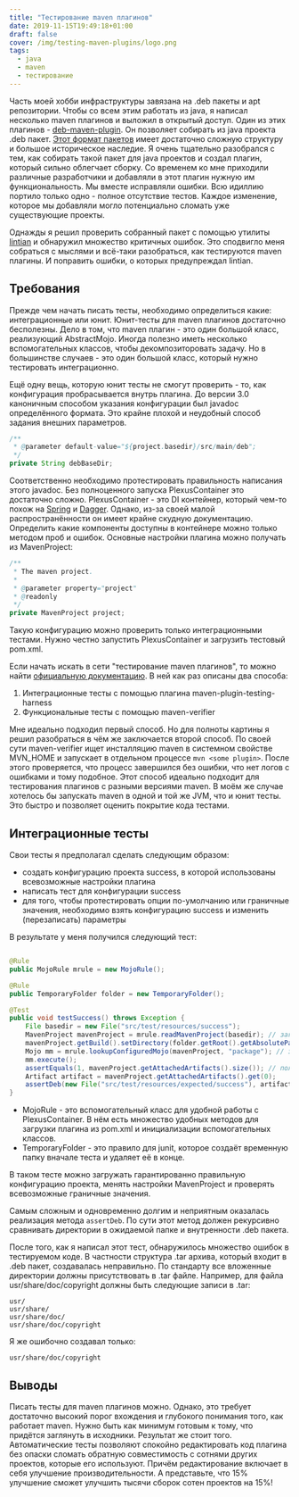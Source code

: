 ```yaml
---
title: "Тестирование maven плагинов"
date: 2019-11-15T19:49:18+01:00
draft: false
cover: /img/testing-maven-plugins/logo.png
tags:
  - java
  - maven
  - тестирование
---
```

Часть моей хобби инфраструктуры завязана на .deb пакеты и apt репозитории. Чтобы со всем этим работать из java, я написал несколько maven плагинов и выложил в открытый доступ. Один из этих плагинов - [deb-maven-plugin](https://github.com/dernasherbrezon/deb-maven-plugin). Он позволяет собирать из java проекта .deb пакет. [Этот формат пакетов](https://ru.wikipedia.org/wiki/Deb_(формат_файлов)) имеет достаточно сложную структуру и большое историческое наследие. Я очень тщательно разобрался с тем, как собирать такой пакет для java проектов и создал плагин, который сильно облегчает сборку. Со временем ко мне приходили различные разработчики и добавляли в этот плагин нужную им функциональность. Мы вместе исправляли ошибки. Всю идиллию портило только одно - полное отсутствие тестов. Каждое изменение, которое мы добавляли могло потенциально сломать уже существующие проекты.

Однажды я решил проверить собранный пакет с помощью утилиты [lintian](https://lintian.debian.org) и обнаружил множество критичных ошибок. Это сподвигло меня собраться с мыслями и всё-таки разобраться, как тестируются maven плагины. И поправить ошибки, о которых предупреждал lintian.

## Требования

Прежде чем начать писать тесты, необходимо определиться какие: интеграционные или юнит. Юнит-тесты для maven плагинов достаточно бесполезны. Дело в том, что maven плагин - это один большой класс, реализующий AbstractMojo. Иногда полезно иметь несколько вспомогательных классов, чтобы декомпозиторовать задачу. Но в большинстве случаев - это один большой класс, который нужно тестировать интеграционно.

Ещё одну вещь, которую юнит тесты не смогут проверить - то, как конфигурация пробрасывается внутрь плагина. До версии 3.0 каноничным способом указания конфигурации был javadoc определённого формата. Это крайне плохой и неудобный способ задания внешних параметров.

```java
/**
 * @parameter default-value="${project.basedir}/src/main/deb";
 */
private String debBaseDir;
```

Соответственно необходимо протестировать правильность написания этого javadoc. Без полноценного запуска PlexusContainer это достаточно сложно. PlexusContainer - это DI контейнер, который чем-то похож на [Spring](https://spring.io) и [Dagger](https://dagger.dev). Однако, из-за своей малой распространённости он имеет крайне скудную документацию. Определить какие компоненты доступны в контейнере можно только методом проб и ошибок. Основные настройки плагина можно получать из MavenProject:

```java
/**
 * The maven project.
 * 
 * @parameter property="project"
 * @readonly
 */
private MavenProject project;
```

Такую конфигурацию можно проверить только интеграционными тестами. Нужно честно запустить PlexusContainer и загрузить тестовый pom.xml.

Если начать искать в сети "тестирование maven плагинов", то можно найти [официальную документацию](https://maven.apache.org/plugin-developers/plugin-testing.html). В ней как раз описаны два способа:

1. Интеграционные тесты с помощью плагина maven-plugin-testing-harness
2. Функциональные тесты с помощью maven-verifier

Мне идеально подходил первый способ. Но для полноты картины я решил разобраться в чём же заключается второй способ. По своей сути maven-verifier ищет инсталляцию maven в системном свойстве MVN_HOME и запускает в отдельном процессе ```mvn <some plugin>```. После этого проверяется, что процесс завершился без ошибки, что нет логов с ошибками и тому подобное. Этот способ идеально подходит для тестирования плагинов с разными версиями maven. В моём же случае хотелось бы запускать maven в одной и той же JVM, что и юнит тесты. Это быстро и позволяет оценить покрытие кода тестами.

## Интеграционные тесты

Свои тесты я предполагал сделать следующим образом:

- создать конфигурацию проекта success, в которой использованы всевозможные настройки плагина
- написать тест для конфигурации success
- для того, чтобы протестировать опции по-умолчанию или граничные значения, необходимо взять конфигурацию success и изменить (перезаписать) параметры

В результате у меня получился следующий тест:

```java

@Rule
public MojoRule mrule = new MojoRule();

@Rule
public TemporaryFolder folder = new TemporaryFolder();

@Test
public void testSuccess() throws Exception {
	File basedir = new File("src/test/resources/success");
	MavenProject mavenProject = mrule.readMavenProject(basedir); // загрузка конфигурации проекта из pom.xml
	mavenProject.getBuild().setDirectory(folder.getRoot().getAbsolutePath());
	Mojo mm = mrule.lookupConfiguredMojo(mavenProject, "package"); // загрузка и конфигурирования Mojo для тестирования
	mm.execute();
	assertEquals(1, mavenProject.getAttachedArtifacts().size()); // получение .deb пакета
	Artifact artifact = mavenProject.getAttachedArtifacts().get(0); 
	assertDeb(new File("src/test/resources/expected/success"), artifact.getFile(), artifact.getClassifier()); // сравнение директории с ожидаемыми файлами и содержимого .deb пакета
}
```

- MojoRule - это вспомогательный класс для удобной работы с PlexusContainer. В нём есть множество удобных методов для загрузки плагина из pom.xml и инициализации вспомогательных классов.
- TemporaryFolder - это правило для junit, которое создаёт временную папку вначале теста и удаляет её в конце.

В таком тесте можно загружать гарантированно правильную конфигурацию проекта, менять настройки MavenProject и проверять всевозможные граничные значения.

Самым сложным и одновременно долгим и неприятным оказалась реализация метода ```assertDeb```. По сути этот метод должен рекурсивно сравнивать директории в ожидаемой папке и внутренности .deb пакета.

После того, как я написал этот тест, обнаружилось множество ошибок в тестируемом коде. В частности структура .tar архива, который входит в .deb пакет, создавалась неправильно. По стандарту все вложенные директории должны присутствовать в .tar файле. Например, для файла usr/share/doc/copyright должны быть следующие записи в .tar:

```
usr/
usr/share/
usr/share/doc/
usr/share/doc/copyright
```

Я же ошибочно создавал только:

```
usr/share/doc/copyright
```

## Выводы

Писать тесты для maven плагинов можно. Однако, это требует достаточно высокий порог вхождения и глубокого понимания того, как работает maven. Нужно быть как минимум готовым к тому, что придётся заглянуть в исходники. Результат же стоит того. Автоматические тесты позволяют спокойно редактировать код плагина без опаски сломать обратную совместимость с сотнями других проектов, которые его используют. Причём редактирование включает в себя улучшение производительности. А представьте, что 15% улучшение сможет улучшить тысячи сборок сотен проектов на 15%!